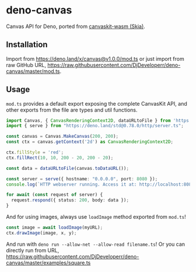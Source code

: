 # deno-canvas

Canvas API for Deno, ported from [canvaskit-wasm (Skia)](https://github.com/google/skia/tree/master/modules/canvaskit). 

## Installation
Import from https://deno.land/x/canvas@v1.0.0/mod.ts or just import from raw GitHub URL, https://raw.githubusercontent.com/DjDeveloperr/deno-canvas/master/mod.ts.

## Usage
`mod.ts` provides a default export exposing the complete CanvasKit API, and other exports from the file are types and util functions.

```ts
import Canvas, { CanvasRenderingContext2D, dataURLtoFile } from 'https://deno.land/x/canvas@v1.0.0/mod.ts'
import { serve } from "https://deno.land/std@0.78.0/http/server.ts";

const canvas = Canvas.MakeCanvas(200, 200);
const ctx = canvas.getContext('2d') as CanvasRenderingContext2D;

ctx.fillStyle = 'red';
ctx.fillRect(10, 10, 200 - 20, 200 - 20);

const data = dataURLtoFile(canvas.toDataURL());

const server = serve({ hostname: "0.0.0.0", port: 8080 });
console.log(`HTTP webserver running. Access it at: http://localhost:8080/`);

for await (const request of server) {
  request.respond({ status: 200, body: data });
}
```

And for using images, always use `loadImage` method exported from `mod.ts`!
```ts
const image = await loadImage(myURL);
ctx.drawImage(image, x, y);
```

And run with `deno run --allow-net --allow-read filename.ts`!
Or you can directly run from URL, https://raw.githubusercontent.com/DjDeveloperr/deno-canvas/master/examples/square.ts